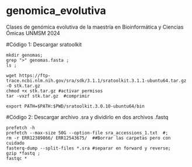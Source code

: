# genomica_evolutiva
Clases de genómica evolutiva de la maestría en Bioinformática y Ciencias Ómicas UNMSM 2024


#Código 1: Descargar sratoolkit

```
mkdir genomas;
grep ">" genomas.fasta ;
ls ;

wget https://ftp-trace.ncbi.nlm.nih.gov/sra/sdk/3.1.1/sratoolkit.3.1.1-ubuntu64.tar.gz -O stk.tar.gz
chmod +x stk.tar.gz #activar permisos
tar -vxzf stk.tar.gz  #comprimir

export PATH=$PATH:$PWD/sratoolkit.3.0.10-ubuntu64/bin

```


#Código 2: Descargar archivo .sra y dividirlo en dos archivos .fastq

```
prefetch -h 
prefetch --max-size 50G --option-file sra_accessions_1.txt  #;
rm -r ERR12389866/ ERR12543675/  ##Borrar las carpetas pero con cuidado
fasterq-dump --split-files *.sra #separar en forward y reverse;
gzip *fastq ;
fastqc *
```
